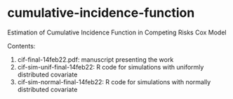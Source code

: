 # cumulative-incidence-function
Estimation of Cumulative Incidence Function in Competing Risks Cox Model

Contents:

1. cif-final-14feb22.pdf: manuscript presenting the work
2. cif-sim-unif-final-14feb22: R code for simulations with uniformly distributed covariate
3. cif-sim-normal-final-14feb22: R code for simulations with normally distributed covariate
